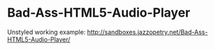 Bad-Ass-HTML5-Audio-Player
==========================

Unstyled working example:
http://sandboxes.jazzopetry.net/Bad-Ass-HTML5-Audio-Player/
